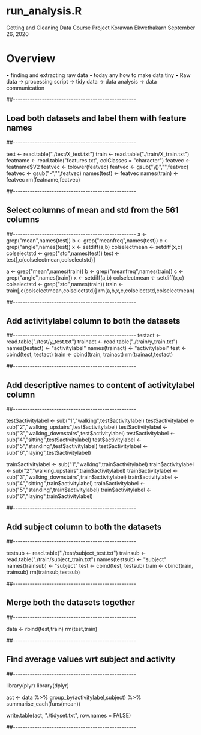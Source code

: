 # run_analysis.R
Getting and Cleaning Data Course Project
Korawan Ekwethakarn 
September 26, 2020

# Overview
• finding and extracting raw data
• today any how to make data tiny
• Raw data → processing script → tidy data → data analysis → data communication

##---------------------------------------------------
## Load both datasets and label them with feature names
##---------------------------------------------------

test <- read.table("./test/X_test.txt")
train <- read.table("./train/X_train.txt")
featname  <- read.table("features.txt", colClasses = "character")
featvec <- featname$V2
featvec <- tolower(featvec)
featvec <- gsub("\\()","",featvec)
featvec <- gsub("-","",featvec)
names(test) <- featvec
names(train) <- featvec
rm(featname,featvec)

##---------------------------------------------------
## Select columns of mean and std from the 561 columns
##---------------------------------------------------
a <- grep("mean",names(test))
b <- grep("meanfreq",names(test))
c <- grep("angle",names(test))
x <- setdiff(a,b)
colselectmean <- setdiff(x,c)
colselectstd <- grep("std",names(test))
test <- test[,c(colselectmean,colselectstd)]

a <- grep("mean",names(train))
b <- grep("meanfreq",names(train))
c <- grep("angle",names(train))
x <- setdiff(a,b)
colselectmean <- setdiff(x,c)
colselectstd <- grep("std",names(train))
train <- train[,c(colselectmean,colselectstd)]
rm(a,b,x,c,colselectstd,colselectmean)

##---------------------------------------------------
## Add activitylabel column to both the datasets
##---------------------------------------------------
testact <- read.table("./test/y_test.txt")
trainact <- read.table("./train/y_train.txt")
names(testact) <- "activitylabel"
names(trainact) <- "activitylabel"
test <- cbind(test, testact)
train <- cbind(train, trainact)
rm(trainact,testact)

##---------------------------------------------------
## Add descriptive names to content of activitylabel column
##---------------------------------------------------

test$activitylabel <- sub("1","walking",test$activitylabel)
test$activitylabel <- sub("2","walking_upstairs",test$activitylabel)
test$activitylabel <- sub("3","walking_downstairs",test$activitylabel)
test$activitylabel <- sub("4","sitting",test$activitylabel)
test$activitylabel <- sub("5","standing",test$activitylabel)
test$activitylabel <- sub("6","laying",test$activitylabel)

train$activitylabel <- sub("1","walking",train$activitylabel)
train$activitylabel <- sub("2","walking_upstairs",train$activitylabel)
train$activitylabel <- sub("3","walking_downstairs",train$activitylabel)
train$activitylabel <- sub("4","sitting",train$activitylabel)
train$activitylabel <- sub("5","standing",train$activitylabel)
train$activitylabel <- sub("6","laying",train$activitylabel)

##---------------------------------------------------
## Add subject column to both the datasets
##---------------------------------------------------

testsub <- read.table("./test/subject_test.txt")
trainsub <- read.table("./train/subject_train.txt")
names(testsub) <- "subject"
names(trainsub) <- "subject"
test <- cbind(test, testsub)
train <- cbind(train, trainsub)
rm(trainsub,testsub)

##---------------------------------------------------
## Merge both the datasets together 
##---------------------------------------------------

data <- rbind(test,train)
rm(test,train)

##---------------------------------------------------
## Find average values wrt subject and activity
##---------------------------------------------------

library(plyr)
library(dplyr)

act <- data %>% 
group_by(activitylabel,subject) %>% 
summarise_each(funs(mean))

write.table(act, "./tidyset.txt", row.names = FALSE)

##---------------------------------------------------
